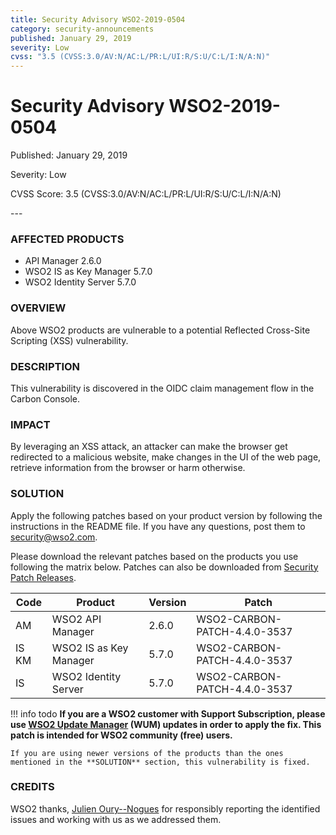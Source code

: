 ```yaml
---
title: Security Advisory WSO2-2019-0504
category: security-announcements
published: January 29, 2019
severity: Low
cvss: "3.5 (CVSS:3.0/AV:N/AC:L/PR:L/UI:R/S:U/C:L/I:N/A:N)"
---
```


# Security Advisory WSO2-2019-0504

<p class="doc-info">Published: January 29, 2019</p>
<p class="doc-info">Severity: Low</p>
<p class="doc-info">CVSS Score: 3.5 (CVSS:3.0/AV:N/AC:L/PR:L/UI:R/S:U/C:L/I:N/A:N)</p>
---

### AFFECTED PRODUCTS
* API Manager 2.6.0
* WSO2 IS as Key Manager 5.7.0 
* WSO2 Identity Server 5.7.0


### OVERVIEW
Above WSO2 products are vulnerable to a potential Reflected Cross-Site Scripting (XSS) vulnerability.


### DESCRIPTION
This vulnerability is discovered in the OIDC claim management flow in the Carbon Console.


### IMPACT
By leveraging an XSS attack, an attacker can make the browser get redirected to a malicious website, make changes in the UI of the web page, retrieve information from the browser or harm otherwise.


### SOLUTION
Apply the following patches based on your product version by following the instructions in the README file. If you have any questions, post them to <security@wso2.com>.

Please download the relevant patches based on the products you use following the matrix below. Patches can also be downloaded from [Security Patch Releases](https://wso2.com/security-patch-releases/).

| Code  | Product                | Version | Patch                        |
| ----- | ---------------------- | ------- | ---------------------------- |
| AM    | WSO2 API Manager       | 2.6.0   | WSO2-CARBON-PATCH-4.4.0-3537 |
| IS KM | WSO2 IS as Key Manager | 5.7.0   | WSO2-CARBON-PATCH-4.4.0-3537 |
| IS    | WSO2 Identity Server   | 5.7.0   | WSO2-CARBON-PATCH-4.4.0-3537 |


!!! info todo
    **If you are a WSO2 customer with Support Subscription, please use [WSO2 Update Manager](https://wso2.com/updates/wum) (WUM) updates in order to apply the fix. This patch is intended for WSO2 community (free) users.**

    If you are using newer versions of the products than the ones mentioned in the **SOLUTION** section, this vulnerability is fixed.


### CREDITS
WSO2 thanks, [Julien Oury--Nogues](https://fr.linkedin.com/in/julien-oury-nogues-a23186115/en) for responsibly reporting the identified issues and working with us as we addressed them.

